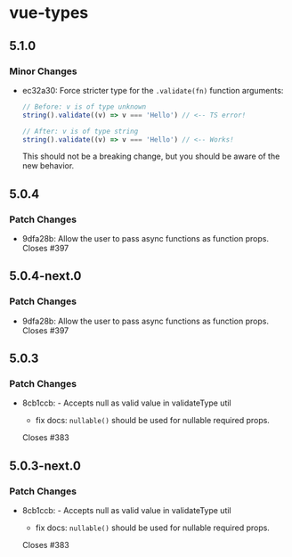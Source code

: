 # vue-types

## 5.1.0

### Minor Changes

- ec32a30: Force stricter type for the `.validate(fn)` function arguments:

  ```ts
  // Before: v is of type unknown
  string().validate((v) => v === 'Hello') // <-- TS error!

  // After: v is of type string
  string().validate((v) => v === 'Hello') // <-- Works!
  ```

  This should not be a breaking change, but you should be aware of the new behavior.

## 5.0.4

### Patch Changes

- 9dfa28b: Allow the user to pass async functions as function props. Closes #397

## 5.0.4-next.0

### Patch Changes

- 9dfa28b: Allow the user to pass async functions as function props. Closes #397

## 5.0.3

### Patch Changes

- 8cb1ccb: - Accepts null as valid value in validateType util

  - fix docs: `nullable()` should be used for nullable required props.

  Closes #383

## 5.0.3-next.0

### Patch Changes

- 8cb1ccb: - Accepts null as valid value in validateType util

  - fix docs: `nullable()` should be used for nullable required props.

  Closes #383
